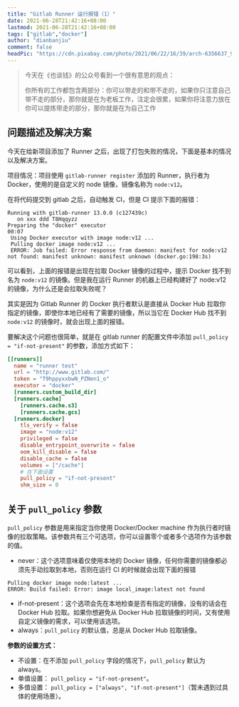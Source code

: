 ```yaml
---
title: "Gitlab Runner 运行报错（1）"
date: 2021-06-28T21:42:16+08:00
lastmod: 2021-06-28T21:42:16+08:00
tags: ["gitlab","docker"]
author: "dianbanjiu"
comment: false
headPic: "https://cdn.pixabay.com/photo/2021/06/22/16/39/arch-6356637_960_720.jpg"
---
```


> 今天在《也谈钱》的公众号看到一个很有意思的观点：
>
> 你所有的工作都包含两部分：你可以带走的和带不走的，如果你只注意自己带不走的部分，那你就是在为老板工作，注定会很累，如果你将注意力放在你可以提炼带走的部分，那你就是在为自己工作

## 问题描述及解决方案
今天在给新项目添加了 Runner 之后，出现了打包失败的情况，下面是基本的情况以及解决方案。  

项目情况：项目使用 `gitlab-runner register` 添加的 Runner，执行者为 Docker，使用的是自定义的 node 镜像，镜像名称为 `node:v12`。  

在将代码提交到 gitlab 之后，自动触发 CI，但是 CI 提示下面的报错：  
```
Running with gitlab-runner 13.0.0 (c127439c)
   on xxx ddd T8Hqqyzz
Preparing the "docker" executor
00:07
 Using Docker executor with image node:v12 ...
 Pulling docker image node:v12 ...
 ERROR: Job failed: Error response from daemon: manifest for node:v12 not found: manifest unknown: manifest unknown (docker.go:198:3s)
```

可以看到，上面的报错是出现在拉取 Docker 镜像的过程中，提示 Docker 找不到名为 `node:v12` 的镜像。但是我在运行 Runner 的机器上已经构建好了 node:v12 的镜像，为什么还是会拉取失败呢？

其实是因为 Gitlab Runner 的 Docker 执行者默认是直接从 Docker Hub 拉取你指定的镜像，即使你本地已经有了需要的镜像，所以当它在 Docker Hub 找不到 `node:v12` 的镜像时，就会出现上面的报错。  

要解决这个问题也很简单，就是在 gitlab runner 的配置文件中添加 `pull_policy = "if-not-present"` 的参数，添加方式如下：  
```toml
[[runners]]
  name = "runner test"
  url = "http://www.gitlab.com/"
  token = "T9hppyxxbwN_PZNen1_o"
  executor = "docker"
  [runners.custom_build_dir]
  [runners.cache]
    [runners.cache.s3]
    [runners.cache.gcs]
  [runners.docker]
    tls_verify = false
    image = "node:v12"
    privileged = false
    disable_entrypoint_overwrite = false
    oom_kill_disable = false
    disable_cache = false
    volumes = ["/cache"]
    # 在下面设置
    pull_policy = "if-not-present" 
    shm_size = 0
```

## 关于 `pull_policy` 参数
`pull_policy` 参数是用来指定当你使用 Docker/Docker machine 作为执行者时镜像的拉取策略。该参数共有三个可选项，你可以设置零个或者多个选项作为该参数的值。  
- never：这个选项意味着仅使用本地的 Docker 镜像，任何你需要的镜像都必须先手动拉取到本地，否则在运行 CI 的时候就会出现下面的报错
```
Pulling docker image node:latest ...
ERROR: Build failed: Error: image local_image:latest not found
```

- if-not-present：这个选项会先在本地检查是否有指定的镜像，没有的话会在 Docker Hub 拉取。如果你想避免从 Docker Hub 拉取镜像的时间，又有使用自定义镜像的需求，可以使用该选项。  
- always：`pull_policy` 的默认值，总是从 Docker Hub 拉取镜像。  

**参数的设置方式：**  
- 不设置：在不添加 `pull_policy` 字段的情况下，`pull_policy` 默认为 always。  
- 单值设置： `pull_policy = "if-not-present"`。
- 多值设置： `pull_policy = ["always", "if-not-present"]`（暂未遇到过具体的使用场景）。